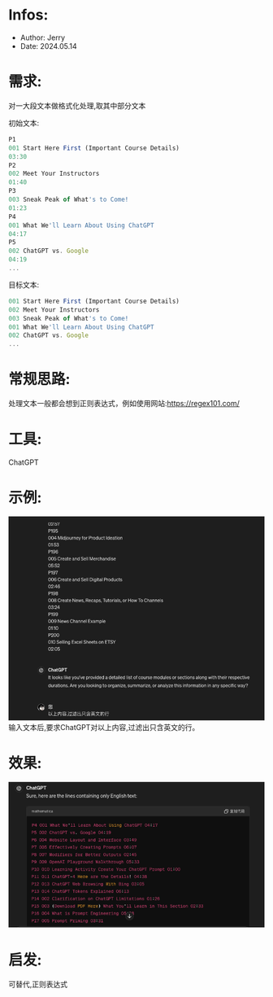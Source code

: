 # Infos:

- Author: Jerry
- Date: 2024.05.14

# 需求:

对一大段文本做格式化处理,取其中部分文本

初始文本:
```js
P1
001 Start Here First (Important Course Details)
03:30
P2
002 Meet Your Instructors
01:40
P3
003 Sneak Peak of What's to Come!
01:23
P4
001 What We'll Learn About Using ChatGPT
04:17
P5
002 ChatGPT vs. Google
04:19
...
```

目标文本:
```js
001 Start Here First (Important Course Details)
002 Meet Your Instructors
003 Sneak Peak of What's to Come!
001 What We'll Learn About Using ChatGPT
002 ChatGPT vs. Google
...
```

# 常规思路:

处理文本一般都会想到正则表达式，例如使用网站:https://regex101.com/

# 工具:

ChatGPT

# 示例:

![20240515033437](https://raw.githubusercontent.com/jerrychan807/imggg/master/image/20240515033437.png)    
输入文本后,要求ChatGPT对以上内容,过滤出只含英文的行。

# 效果:

![20240515033448](https://raw.githubusercontent.com/jerrychan807/imggg/master/image/20240515033448.png)

# 启发:

可替代,正则表达式